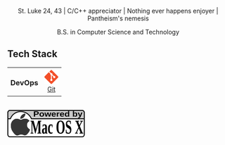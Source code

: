 <p align="center" width="100%">
  St. Luke 24, 43</span> | C/C++ appreciator</span> | Nothing ever happens enjoyer <span> | Pantheism's nemesis
</p>
<p align="center" width="100%">
  B.S. in Computer Science and Technology
</p>

## Tech Stack

<table>
  <tr>
    <td><h3>DevOps</h3></td>
    <td align='center' width='32'>
      <a href='https://git-scm.com/'>
        <img width='32' height='32'  src='assets/git.svg' alt='Git' />
        <br> Git
      </a>
    </td>
  </tr>
</table> 

<br> <img src='assets/mac_os_x.svg' alt='ico-macos-x'> 
